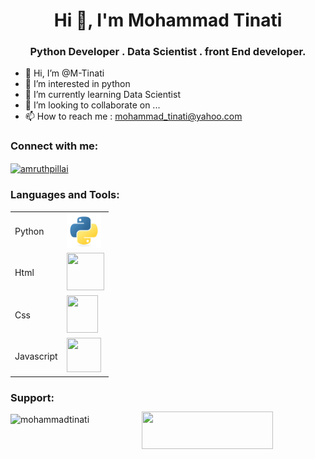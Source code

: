 <h1 align="center">Hi 👋, I'm Mohammad Tinati</h1>
<h3 align="center">Python Developer . Data Scientist . front End developer.</h3>

- 👋 Hi, I’m @M-Tinati
- 👀 I’m interested in python
- 🌱 I’m currently learning Data Scientist
- 💞️ I’m looking to collaborate on ...
- 📫 How to reach me : mohammad_tinati@yahoo.com

<!---
M-Tinati/M-Tinati is a ✨ special ✨ repository because its `README.md` (this file) appears on your GitHub profile.
You can click the Preview link to take a look at your changes.
--->
<h3 align="left">Connect with me:</h3>
<a href="https://linkedin.com/in/tinati-mohammad" target="blank"><img align="center" src="https://raw.githubusercontent.com/rahuldkjain/github-profile-readme-generator/master/src/images/icons/Social/linked-in-alt.svg" alt="amruthpillai" height="30" width="40" /></a>

<h3 align="left">Languages and Tools:</h3> 
<table>
    <tr><td>Python</td>
        <td>
            <img src="https://raw.githubusercontent.com/devicons/devicon/master/icons/python/python-original.svg" alt="python" width="55" height="55"/> 
        </td>
    <tr><td>Html</td>
        <td>
            <img src="https://upload.wikimedia.org/wikipedia/commons/thumb/6/61/HTML5_logo_and_wordmark.svg/640px-HTML5_logo_and_wordmark.svg.png" width="60" height="60"/> 
        </td>
    </tr><td>Css</td>
    <td>
        <img src="https://upload.wikimedia.org/wikipedia/commons/thumb/d/d5/CSS3_logo_and_wordmark.svg/1452px-CSS3_logo_and_wordmark.svg.png" width="50" height="60"/> 
    </td>
</tr>
    </tr><td>Javascript</td>
        <td>
            <img src="https://upload.wikimedia.org/wikipedia/commons/thumb/9/99/Unofficial_JavaScript_logo_2.svg/800px-Unofficial_JavaScript_logo_2.svg.png" width="55" height="55"/> 
        </td>
    </tr>
    
</table>



<h3 align="left">Support:</h3>
<p><a href="https://coffeebede.ir/mohammadtinati"> <img align="left" src="https://cdn.buymeacoffee.com/buttons/v2/default-yellow.png" height="50" width="210" alt="mohammadtinati" /></a></p><br><br>
<a href="https://coffeebede.ir/buycoffee/mohammadtinati"><img style="position: relative; bottom: 38px;"src="https://coffeebede.ir/DashboardTemplateV2/app-assets/images/banner/default-yellow.svg" height="60" width="210"  /></a>
